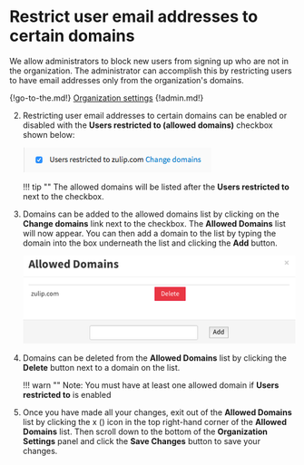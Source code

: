 # Restrict user email addresses to certain domains

We allow administrators to block new users from signing up who are not in
 the organization. The administrator can accomplish this by restricting
 users to have email addresses only from the organization's domains.

{!go-to-the.md!} [Organization settings](/#administration/)
{!admin.md!}

2. Restricting user email addresses to certain domains can be enabled or disabled
 with the **Users restricted to (allowed domains)** checkbox shown below:

    ![Restrict domains checkbox](/static/images/help/restrict-domains-checkbox.png)

    !!! tip ""
        The allowed domains will be listed after the **Users restricted to**
         next to the checkbox.

3. Domains can be added to the allowed domains list by clicking on the
 **Change domains** link next to the checkbox. The **Allowed Domains**
 list will now appear. You can then add a domain to the list by typing the
 domain into the box underneath the list and clicking the **Add** button.

    ![Allowed domains list](/static/images/help/allowed-domains-list.png)

4. Domains can be deleted from the **Allowed Domains** list by clicking
 the **Delete** button next to a domain on the list.


    !!! warn ""
        Note: You must have at least one allowed domain if
         **Users restricted to** is enabled

5. Once you have made all your changes, exit out of the **Allowed Domains** list
 by clicking the x (<i class="icon-vector-remove"></i>) icon in the top
 right-hand corner of the **Allowed Domains** list. Then scroll down to the
 bottom of the **Organization Settings** panel and click the **Save Changes**
 button to save your changes.


